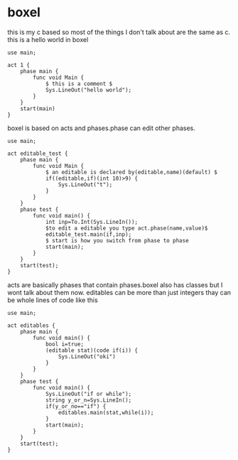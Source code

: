 # boxel
this is my c based so most of the things I don't talk about are the same as c.
this is a hello world in boxel
```
use main;

act 1 {
    phase main {
        func void Main {
            $ this is a comment $
            Sys.LineOut("hello world");
        }
    }
    start(main)
} 
```
boxel is based on acts and phases.phase can edit other phases.
```
use main;

act editable_test {
    phase main {
        func void Main {
            $ an editable is declared by(editable,name)(default) $
            if((editable,if)(int 10)>9) {
                Sys.LineOut("t");
            }
        }
    }
    phase test {
        func void main() {
            int inp=To.Int(Sys.LineIn());
            $to edit a editable you type act.phase(name,value)$
            editable_test.main(if,inp);
            $ start is how you switch from phase to phase
            start(main);
        }
    }
    start(test);
}
```
acts are basically phases that contain phases.boxel also has classes but I wont talk about them now.
editables can be more than just integers thay can be whole lines of code like this
```
use main;

act editables {
    phase main {
        func void main() {
            bool i=true;
            (editable stat)(code if(i)) {
                Sys.LineOut("oki")
            }
        }
    }
    phase test {
        func void main() {
            Sys.LineOut("if or while");
            string y_or_n=Sys.LineIn();
            if(y_or_no=="if") {
                editables.main(stat,while(i));
            }
            start(main);
        }
    }
    start(test);
}
```
